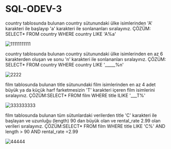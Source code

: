 # SQL-ODEV-3
country tablosunda bulunan country sütunundaki ülke isimlerinden 'A' karakteri ile başlayıp 'a' karakteri ile sonlananları sıralayınız. 
ÇÖZÜM: SELECT* FROM country
WHERE country LIKE 'A%a'

![11111111111](https://user-images.githubusercontent.com/128131203/226284406-041ebf8f-dae1-48a6-855b-a13cc6402a36.PNG)

country tablosunda bulunan country sütunundaki ülke isimlerinden en az 6 karakterden oluşan ve sonu 'n' karakteri ile sonlananları sıralayınız.
ÇÖZÜM: SELECT* FROM country
WHERE country LIKE '_____%n'

![2222](https://user-images.githubusercontent.com/128131203/226284460-0425e617-6108-4394-ab60-5393676a529e.PNG)

film tablosunda bulunan title sütunundaki film isimlerinden en az 4 adet büyük ya da küçük harf farketmesizin 'T' karakteri içeren film isimlerini sıralayınız.
ÇÖZÜM:SELECT* FROM film
WHERE title ILIKE '___T%'

![333333333](https://user-images.githubusercontent.com/128131203/226284928-cec78383-f50e-4532-b2e8-10b58325f3d7.PNG)

film tablosunda bulunan tüm sütunlardaki verilerden title 'C' karakteri ile başlayan ve uzunluğu (length) 90 dan büyük olan ve rental_rate 2.99 olan verileri sıralayınız.
ÇÖZÜM:SELECT* FROM film
WHERE title LIKE 'C%' AND length > 90 AND rental_rate =2.99

![44444](https://user-images.githubusercontent.com/128131203/226285636-47c72373-a0f4-459f-8d3f-7a4c836d99dd.PNG)

